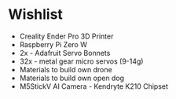 # Wishlist
- Creality Ender Pro 3D Printer
- Raspberry Pi Zero W
- 2x - Adafruit Servo Bonnets
- 32x - metal gear micro servos (9-14g)
- Materials to build own drone
- Materials to build own open dog
- M5StickV AI Camera - Kendryte K210 Chipset
